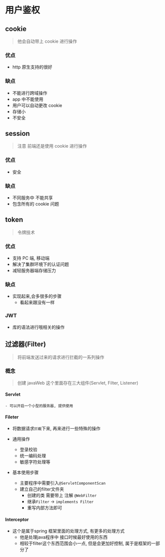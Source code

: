 # 用户鉴权

## cookie

> 他会自动带上 cookie 进行操作

### 优点

- http 原生支持的很好

### 缺点

- 不能进行跨域操作
- app 中不能使用
- 用户可以自动更改 cookie
- 存储小
- 不安全

## session

> 注意 前端还是使用 cookie 进行操作

### 优点

- 安全

### 缺点

- 不同服务中 不能共享
- 包含所有的 cookie 问题

## token

> 令牌技术

### 优点

- 支持 PC 端, 移动端
- 解决了集群环境下的认证问题
- 减轻服务器端存储压力

### 缺点

- 实现起来,会多很多的步骤
  - 看起来跟没有一样

### JWT

- 库的语法进行哦相关的操作

## 过滤器(Filter)

> 将前端发送过来的请求进行拦截的一系列操作

### 概念

> 创建 javaWeb 这个里面存在三大组件(Servlet, Filter, Listener)

#### Servlet

    - 可以开启一个小型的服务器, 提供使用

#### Fileter

- 将数据请求`拦截`下来, 再来进行一些特殊的操作
- 通用操作
  - 登录校验
  - 统一编码处理
  - 敏感字符处理等

- 基本使用步骤
  - 主要程序中需要引入`@ServletComponentScan`
  - 建立自己的filter文件夹
    - 创建的类 需要带上 注解 `@WebFilter`
    - 继承`Filter` -> `implements Filter`
    - 重写内部方法即可


#### Interceptor 
- 这个是属于spring 框架里面的处理方式, 有更多的处理方式
  - 他是处理java程序中 接口时候最好使用的东西
  - 相较于filter这个东西范围会小一点, 但是会更加好控制, 属于是框架的一部分了

